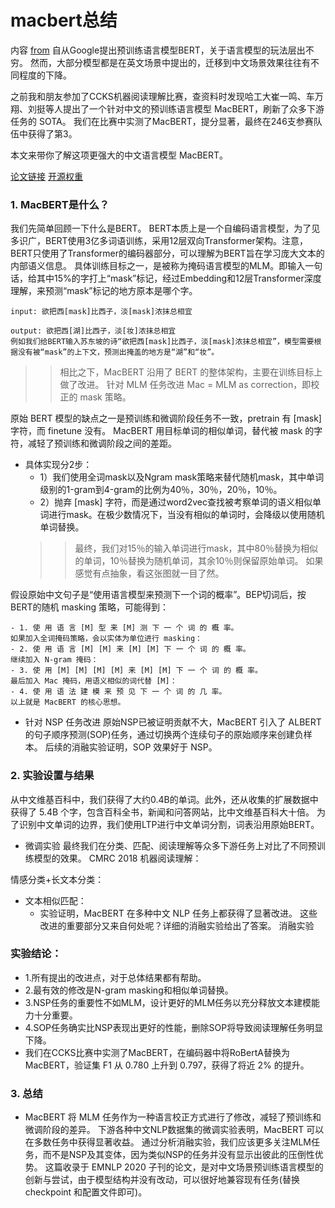 # macbert总结

内容 [from](https://posts.careerengine.us/p/61667740dc63ac445da6673a)
自从Google提出预训练语言模型BERT，关于语言模型的玩法层出不穷。
然而，大部分模型都是在英文场景中提出的，迁移到中文场景效果往往有不同程度的下降。

之前我和朋友参加了CCKS机器阅读理解比赛，查资料时发现哈工大崔一鸣、车万翔、刘挺等人提出了一个针对中文的预训练语言模型 MacBERT，刷新了众多下游任务的 SOTA。
我们在比赛中实测了MacBERT，提分显著，最终在246支参赛队伍中获得了第3。

本文来带你了解这项更强大的中文语言模型 MacBERT。

[论文链接](https://arxiv.org/pdf/2004.13922.pdf)
[开源权重](https://github.com/ymcui/MacBERT)

### 1. MacBERT是什么？
我们先简单回顾一下什么是BERT。
BERT本质上是一个自编码语言模型，为了见多识广，BERT使用3亿多词语训练，采用12层双向Transformer架构。注意，BERT只使用了Transformer的编码器部分，可以理解为BERT旨在学习庞大文本的内部语义信息。
具体训练目标之一，是被称为掩码语言模型的MLM。即输入一句话，给其中15%的字打上“mask”标记，经过Embedding和12层Transformer深度理解，来预测“mask”标记的地方原本是哪个字。
```
input: 欲把西[mask]比西子，淡[mask]浓抹总相宜

output: 欲把西[湖]比西子，淡[妆]浓抹总相宜
例如我们给BERT输入苏东坡的诗“欲把西[mask]比西子，淡[mask]浓抹总相宜”，模型需要根据没有被“mask”的上下文，预测出掩盖的地方是“湖”和“妆”。
```
>> 相比之下，MacBERT 沿用了 BERT 的整体架构，主要在训练目标上做了改进。
>> 针对 MLM 任务改进
>> Mac = MLM as correction，即校正的 mask 策略。

原始 BERT 模型的缺点之一是预训练和微调阶段任务不一致，pretrain 有 [mask] 字符，而 finetune 没有。
MacBERT 用目标单词的相似单词，替代被 mask 的字符，减轻了预训练和微调阶段之间的差距。
- 具体实现分2步：
   -  1）我们使用全词mask以及Ngram mask策略来替代随机mask，其中单词级别的1-gram到4-gram的比例为40％，30％，20％，10％。
   -  2）抛弃 [mask] 字符，而是通过word2vec查找被考察单词的语义相似单词进行mask。在极少数情况下，当没有相似的单词时，会降级以使用随机单词替换。
  >> 最终，我们对15％的输入单词进行mask，其中80％替换为相似的单词，10％替换为随机单词，其余10％则保留原始单词。
  >> 如果感觉有点抽象，看这张图就一目了然。

假设原始中文句子是“使用语言模型来预测下一个词的概率”。BEP切词后，按BERT的随机 masking 策略，可能得到：
```
- 1. 使 用 语 言 [M] 型 来 [M] 测 下 一 个 词 的 概 率。
如果加入全词掩码策略，会以实体为单位进行 masking：
- 2. 使 用 语 言 [M] [M] 来 [M] [M] 下 一 个 词 的 概 率。
继续加入 N-gram 掩码：
- 3. 使 用 [M] [M] [M] [M] 来 [M] [M] 下 一 个 词 的 概 率。
最后加入 Mac 掩码，用语义相似的词代替 [M]：
- 4. 使 用 语 法 建 模 来 预 见 下 一 个 词 的 几 率。
以上就是 MacBERT 的核心思想。
```

- 针对 NSP 任务改进
  原始NSP已被证明贡献不大，MacBERT 引入了 ALBERT 的句子顺序预测(SOP)任务，通过切换两个连续句子的原始顺序来创建负样本。
  后续的消融实验证明，SOP 效果好于 NSP。


### 2. 实验设置与结果
   从中文维基百科中，我们获得了大约0.4B的单词。此外，还从收集的扩展数据中获得了 5.4B 个字，包含百科全书，新闻和问答网站，比中文维基百科大十倍。
   为了识别中文单词的边界，我们使用LTP进行中文单词分割，词表沿用原始BERT。

- 微调实验
    最终我们在分类、匹配、阅读理解等众多下游任务上对比了不同预训练模型的效果。
    CMRC 2018 机器阅读理解：

情感分类+长文本分类：

- 文本相似匹配：
   - 实验证明，MacBERT 在多种中文 NLP 任务上都获得了显著改进。
     这些改进的重要部分又来自何处呢？详细的消融实验给出了答案。
     消融实验

### 实验结论：
   - 1.所有提出的改进点，对于总体结果都有帮助。 
   - 2.最有效的修改是N-gram masking和相似单词替换。
   - 3.NSP任务的重要性不如MLM，设计更好的MLM任务以充分释放文本建模能力十分重要。
   - 4.SOP任务确实比NSP表现出更好的性能，删除SOP将导致阅读理解任务明显下降。
   - 我们在CCKS比赛中实测了MacBERT，在编码器中将RoBertA替换为MacBERT，验证集 F1 从 0.780 上升到 0.797，获得了将近 2% 的提升。

### 3. 总结
  -  MacBERT 将 MLM 任务作为一种语言校正方式进行了修改，减轻了预训练和微调阶段的差异。 
  下游各种中文NLP数据集的微调实验表明，MacBERT 可以在多数任务中获得显著收益。
  通过分析消融实验，我们应该更多关注MLM任务，而不是NSP及其变体，因为类似NSP的任务并没有显示出彼此的压倒性优势。 
  这篇收录于 EMNLP 2020 子刊的论文，是对中文场景预训练语言模型的创新与尝试，由于模型结构并没有改动，可以很好地兼容现有任务(替换 checkpoint 和配置文件即可)。
